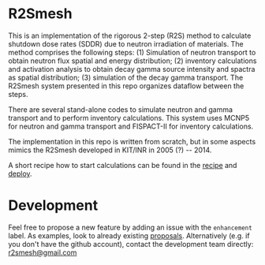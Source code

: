 # R2Smesh
This is an implementation of the rigorous 2-step (R2S) method to calculate shutdown dose rates (SDDR) due to neutron irradiation of materials. The method comprises the following steps: (1) Simulation of neutron transport to obtain neutron flux spatial and energy distribution; (2) inventory calculations and activation analysis to obtain decay gamma source intensity and spactra as spatial distribution; (3) simulation of the decay gamma transport. The R2Smesh system presented in this repo organizes dataflow between the steps. 

There are several stand-alone codes to simulate neutron and gamma transport and to perform inventory calculations. This system uses MCNP5 for neutron and gamma transport and FISPACT-II for inventory calculations. 

The implementation in this repo is written from scratch, but in some aspects mimics the
R2Smesh developed in KIT/INR in 2005 (?) -- 2014.

A short recipe how to start calculations can be found in the
[recipe](doc/recipe.rst) and [deploy](/deploy.rst).


# Development
Feel free to propose a new feature by adding an issue with the `enhancement` label. As examples, look to already existing [proposals](https://github.com/cr2s/r2smesh-at/issues?q=is%3Aopen+is%3Aissue+label%3Aenhancement). Alternatively (e.g. if you don't have the github account), contact the development team directly: <r2smesh@gmail.com>
